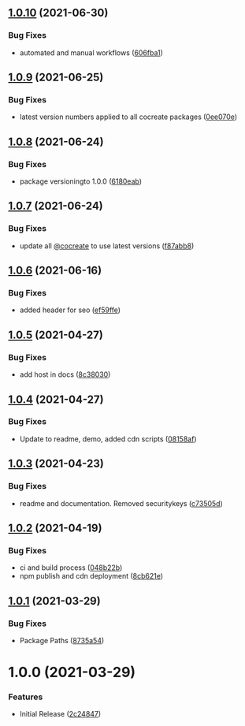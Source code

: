 ## [1.0.10](https://github.com/CoCreate-app/CoCreate-room/compare/v1.0.9...v1.0.10) (2021-06-30)


### Bug Fixes

* automated and manual workflows ([606fba1](https://github.com/CoCreate-app/CoCreate-room/commit/606fba12cf2d01d1ebd3911ccbb4f2239110354e))

## [1.0.9](https://github.com/CoCreate-app/CoCreate-room/compare/v1.0.8...v1.0.9) (2021-06-25)


### Bug Fixes

* latest version numbers applied to all cocreate packages ([0ee070e](https://github.com/CoCreate-app/CoCreate-room/commit/0ee070e81589c7010e6ec666320e5305976f3747))

## [1.0.8](https://github.com/CoCreate-app/CoCreate-room/compare/v1.0.7...v1.0.8) (2021-06-24)


### Bug Fixes

* package versioningto 1.0.0 ([6180eab](https://github.com/CoCreate-app/CoCreate-room/commit/6180eababe31747409bbe98aff00f067c7b79dad))

## [1.0.7](https://github.com/CoCreate-app/CoCreate-room/compare/v1.0.6...v1.0.7) (2021-06-24)


### Bug Fixes

* update all [@cocreate](https://github.com/cocreate) to use latest versions ([f87abb8](https://github.com/CoCreate-app/CoCreate-room/commit/f87abb80d02d1dc356770483521057030381233c))

## [1.0.6](https://github.com/CoCreate-app/CoCreate-room/compare/v1.0.5...v1.0.6) (2021-06-16)


### Bug Fixes

* added header for seo ([ef59ffe](https://github.com/CoCreate-app/CoCreate-room/commit/ef59ffed3b2318830af00821a7a2373e2869e051))

## [1.0.5](https://github.com/CoCreate-app/CoCreate-room/compare/v1.0.4...v1.0.5) (2021-04-27)


### Bug Fixes

* add host in docs ([8c38030](https://github.com/CoCreate-app/CoCreate-room/commit/8c38030dcd58a41b0fde7f1ae240c90aa9f19e96))

## [1.0.4](https://github.com/CoCreate-app/CoCreate-room/compare/v1.0.3...v1.0.4) (2021-04-27)


### Bug Fixes

* Update to readme, demo, added cdn scripts ([08158af](https://github.com/CoCreate-app/CoCreate-room/commit/08158af13e13763d823c108ba20ae10986fc7fcd))

## [1.0.3](https://github.com/CoCreate-app/CoCreate-room/compare/v1.0.2...v1.0.3) (2021-04-23)


### Bug Fixes

* readme and documentation. Removed securitykeys ([c73505d](https://github.com/CoCreate-app/CoCreate-room/commit/c73505dafe0cb63f14b7fd0ba51b91232b5979bc))

## [1.0.2](https://github.com/CoCreate-app/CoCreate-room/compare/v1.0.1...v1.0.2) (2021-04-19)


### Bug Fixes

* ci and build process ([048b22b](https://github.com/CoCreate-app/CoCreate-room/commit/048b22b3186e39aa36e1641ebcdedad2a832fcc4))
* npm publish and cdn deployment ([8cb621e](https://github.com/CoCreate-app/CoCreate-room/commit/8cb621e05e16d433b05c380d22f58f7dfd88e88d))

## [1.0.1](https://github.com/CoCreate-app/CoCreate-room/compare/v1.0.0...v1.0.1) (2021-03-29)


### Bug Fixes

* Package Paths ([8735a54](https://github.com/CoCreate-app/CoCreate-room/commit/8735a5401dd1d556e8d60eb3d5f55932f162d54e))

# 1.0.0 (2021-03-29)


### Features

* Initial Release ([2c24847](https://github.com/CoCreate-app/CoCreate-room/commit/2c248471f0eeb56eeb4f1f3903a1a83c856a71b7))
